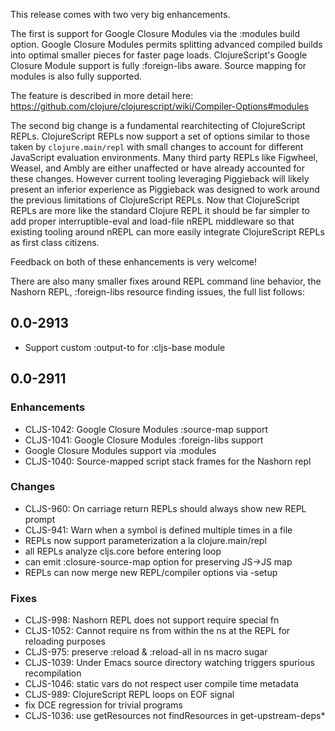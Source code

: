 
This release comes with two very big enhancements.

The first is support for Google Closure Modules via the :modules build
option. Google Closure Modules permits splitting advanced compiled
builds into optimal smaller pieces for faster page
loads. ClojureScript's Google Closure Module support is fully
:foreign-libs aware. Source mapping for modules is also fully
supported.

The feature is described in more detail here:
https://github.com/clojure/clojurescript/wiki/Compiler-Options#modules

The second big change is a fundamental rearchitecting of ClojureScript
REPLs. ClojureScript REPLs now support a set of options similar to
those taken by `clojure.main/repl` with small changes to account for
different JavaScript evaluation environments. Many third party REPLs
like Figwheel, Weasel, and Ambly are either unaffected or have already
accounted for these changes. However current tooling leveraging
Piggieback will likely present an inferior experience as Piggieback was
designed to work around the previous limitations of ClojureScript
REPLs. Now that ClojureScript REPLs are more like the standard Clojure
REPL it should be far simpler to add proper interruptible-eval and
load-file nREPL middleware so that existing tooling around nREPL can
more easily integrate ClojureScript REPLs as first class citizens.

Feedback on both of these enhancements is very welcome!

There are also many smaller fixes around REPL command line behavior,
the Nashorn REPL, :foreign-libs resource finding issues, the full
list follows:

## 0.0-2913
* Support custom :output-to for :cljs-base module

## 0.0-2911

### Enhancements
* CLJS-1042: Google Closure Modules :source-map support
* CLJS-1041: Google Closure Modules :foreign-libs support
* Google Closure Modules support via :modules
* CLJS-1040: Source-mapped script stack frames for the Nashorn repl

### Changes
* CLJS-960: On carriage return REPLs should always show new REPL prompt
* CLJS-941: Warn when a symbol is defined multiple times in a file
* REPLs now support parameterization a la clojure.main/repl
* all REPLs analyze cljs.core before entering loop
* can emit :closure-source-map option for preserving JS->JS map
* REPLs can now merge new REPL/compiler options via -setup

### Fixes
* CLJS-998: Nashorn REPL does not support require special fn
* CLJS-1052: Cannot require ns from within the ns at the REPL for reloading purposes
* CLJS-975: preserve :reload & :reload-all in ns macro sugar
* CLJS-1039: Under Emacs source directory watching triggers spurious recompilation
* CLJS-1046: static vars do not respect user compile time metadata
* CLJS-989: ClojureScript REPL loops on EOF signal
* fix DCE regression for trivial programs
* CLJS-1036: use getResources not findResources in get-upstream-deps*